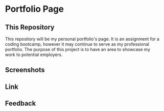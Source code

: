 # Portfolio Page

## This Repository

This repository will be my personal portfolio's page. It is an assignment for a coding bootcamp, however it may continue to serve as my professional portfolio. The purpose of this project is to have an area to showcase my work to potential employers. 

## Screenshots

## Link

## Feedback

